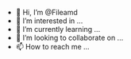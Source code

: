 - 👋 Hi, I’m @Fileamd
- 👀 I’m interested in ...
- 🌱 I’m currently learning ...
- 💞️ I’m looking to collaborate on ...
- 📫 How to reach me ...

<!---
Fileamd/Fileamd is a ✨ special ✨ repository because its `README.md` (this file) appears on your GitHub profile.
You can click the Preview link to take a look at your changes.
--->
